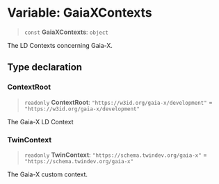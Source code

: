 # Variable: GaiaXContexts

> `const` **GaiaXContexts**: `object`

The LD Contexts concerning Gaia-X.

## Type declaration

### ContextRoot

> `readonly` **ContextRoot**: `"https://w3id.org/gaia-x/development"` = `"https://w3id.org/gaia-x/development"`

The Gaia-X LD Context

### TwinContext

> `readonly` **TwinContext**: `"https://schema.twindev.org/gaia-x"` = `"https://schema.twindev.org/gaia-x"`

The Gaia-X custom context.
